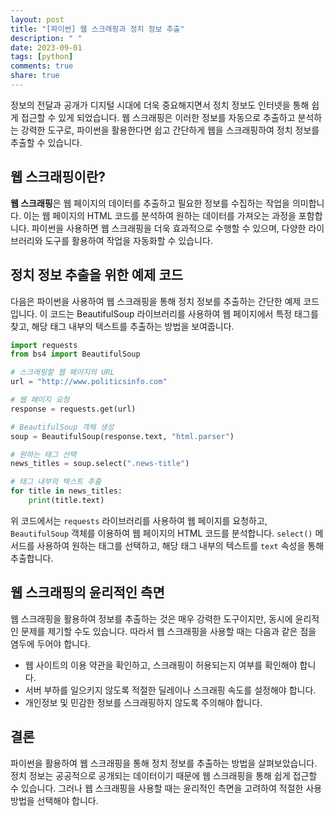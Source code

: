 ```yaml
---
layout: post
title: "[파이썬] 웹 스크래핑과 정치 정보 추출"
description: " "
date: 2023-09-01
tags: [python]
comments: true
share: true
---
```


정보의 전달과 공개가 디지털 시대에 더욱 중요해지면서 정치 정보도 인터넷을 통해 쉽게 접근할 수 있게 되었습니다. 웹 스크래핑은 이러한 정보를 자동으로 추출하고 분석하는 강력한 도구로, 파이썬을 활용한다면 쉽고 간단하게 웹을 스크래핑하여 정치 정보를 추출할 수 있습니다.

## 웹 스크래핑이란?

**웹 스크래핑**은 웹 페이지의 데이터를 추출하고 필요한 정보를 수집하는 작업을 의미합니다. 이는 웹 페이지의 HTML 코드를 분석하여 원하는 데이터를 가져오는 과정을 포함합니다. 파이썬을 사용하면 웹 스크래핑을 더욱 효과적으로 수행할 수 있으며, 다양한 라이브러리와 도구를 활용하여 작업을 자동화할 수 있습니다.

## 정치 정보 추출을 위한 예제 코드

다음은 파이썬을 사용하여 웹 스크래핑을 통해 정치 정보를 추출하는 간단한 예제 코드입니다. 이 코드는 BeautifulSoup 라이브러리를 사용하여 웹 페이지에서 특정 태그를 찾고, 해당 태그 내부의 텍스트를 추출하는 방법을 보여줍니다.

```python
import requests
from bs4 import BeautifulSoup

# 스크래핑할 웹 페이지의 URL
url = "http://www.politicsinfo.com"

# 웹 페이지 요청
response = requests.get(url)

# BeautifulSoup 객체 생성
soup = BeautifulSoup(response.text, "html.parser")

# 원하는 태그 선택
news_titles = soup.select(".news-title")

# 태그 내부의 텍스트 추출
for title in news_titles:
    print(title.text)
```

위 코드에서는 `requests` 라이브러리를 사용하여 웹 페이지를 요청하고, `BeautifulSoup` 객체를 이용하여 웹 페이지의 HTML 코드를 분석합니다. `select()` 메서드를 사용하여 원하는 태그를 선택하고, 해당 태그 내부의 텍스트를 `text` 속성을 통해 추출합니다.

## 웹 스크래핑의 윤리적인 측면

웹 스크래핑을 활용하여 정보를 추출하는 것은 매우 강력한 도구이지만, 동시에 윤리적인 문제를 제기할 수도 있습니다. 따라서 웹 스크래핑을 사용할 때는 다음과 같은 점을 염두에 두어야 합니다.

- 웹 사이트의 이용 약관을 확인하고, 스크래핑이 허용되는지 여부를 확인해야 합니다.
- 서버 부하를 일으키지 않도록 적절한 딜레이나 스크래핑 속도를 설정해야 합니다.
- 개인정보 및 민감한 정보를 스크래핑하지 않도록 주의해야 합니다.

## 결론

파이썬을 활용하여 웹 스크래핑을 통해 정치 정보를 추출하는 방법을 살펴보았습니다. 정치 정보는 공공적으로 공개되는 데이터이기 때문에 웹 스크래핑을 통해 쉽게 접근할 수 있습니다. 그러나 웹 스크래핑을 사용할 때는 윤리적인 측면을 고려하여 적절한 사용 방법을 선택해야 합니다.